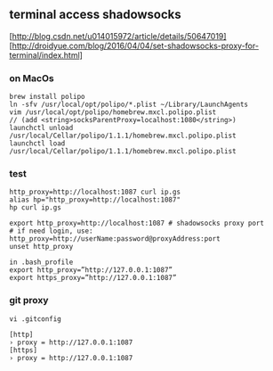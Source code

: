 ## terminal access shadowsocks
[http://blog.csdn.net/u014015972/article/details/50647019]
[http://droidyue.com/blog/2016/04/04/set-shadowsocks-proxy-for-terminal/index.html]
### on MacOs<br>
```
brew install polipo
ln -sfv /usr/local/opt/polipo/*.plist ~/Library/LaunchAgents
vim /usr/local/opt/polipo/homebrew.mxcl.polipo.plist
// (add <string>socksParentProxy=localhost:1080</string>)
launchctl unload /usr/local/Cellar/polipo/1.1.1/homebrew.mxcl.polipo.plist
launchctl load /usr/local/Cellar/polipo/1.1.1/homebrew.mxcl.polipo.plist 
```
### test
```
http_proxy=http://localhost:1087 curl ip.gs
alias hp="http_proxy=http://localhost:1087"
hp curl ip.gs

export http_proxy=http://localhost:1087 # shadowsocks proxy port
# if need login, use: http_proxy=http://userName:password@proxyAddress:port
unset http_proxy

in .bash_profile
export http_proxy=”http://127.0.0.1:1087”
export https_proxy=”http://127.0.0.1:1087”
```
### git proxy
`vi .gitconfig`
```
[http]                                                                          
› proxy = http://127.0.0.1:1087                                                 
[https]                                                                         
› proxy = http://127.0.0.1:1087
```

